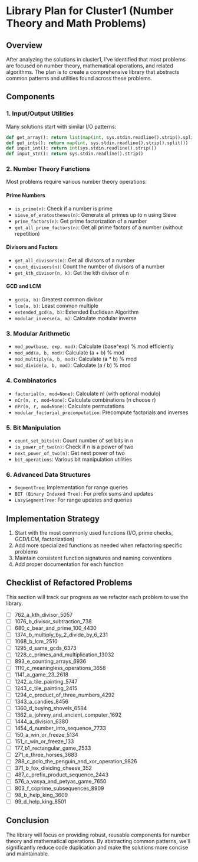 # Library Plan for Cluster1 (Number Theory and Math Problems)

## Overview

After analyzing the solutions in cluster1, I've identified that most problems are focused on number theory, mathematical operations, and related algorithms. The plan is to create a comprehensive library that abstracts common patterns and utilities found across these problems.

## Components

### 1. Input/Output Utilities

Many solutions start with similar I/O patterns:

```python
def get_array(): return list(map(int, sys.stdin.readline().strip().split()))
def get_ints(): return map(int, sys.stdin.readline().strip().split())
def input_int(): return int(sys.stdin.readline().strip())
def input_str(): return sys.stdin.readline().strip()
```

### 2. Number Theory Functions

Most problems require various number theory operations:

#### Prime Numbers
- `is_prime(n)`: Check if a number is prime
- `sieve_of_eratosthenes(n)`: Generate all primes up to n using Sieve
- `prime_factors(n)`: Get prime factorization of a number
- `get_all_prime_factors(n)`: Get all prime factors of a number (without repetition)

#### Divisors and Factors
- `get_all_divisors(n)`: Get all divisors of a number
- `count_divisors(n)`: Count the number of divisors of a number
- `get_kth_divisor(n, k)`: Get the kth divisor of n

#### GCD and LCM
- `gcd(a, b)`: Greatest common divisor
- `lcm(a, b)`: Least common multiple
- `extended_gcd(a, b)`: Extended Euclidean Algorithm
- `modular_inverse(a, m)`: Calculate modular inverse

### 3. Modular Arithmetic

- `mod_pow(base, exp, mod)`: Calculate (base^exp) % mod efficiently
- `mod_add(a, b, mod)`: Calculate (a + b) % mod
- `mod_multiply(a, b, mod)`: Calculate (a * b) % mod
- `mod_divide(a, b, mod)`: Calculate (a / b) % mod

### 4. Combinatorics

- `factorial(n, mod=None)`: Calculate n! (with optional modulo)
- `nCr(n, r, mod=None)`: Calculate combinations (n choose r)
- `nPr(n, r, mod=None)`: Calculate permutations
- `modular_factorial_precomputation`: Precompute factorials and inverses

### 5. Bit Manipulation

- `count_set_bits(n)`: Count number of set bits in n
- `is_power_of_two(n)`: Check if n is a power of two
- `next_power_of_two(n)`: Get next power of two
- `bit_operations`: Various bit manipulation utilities

### 6. Advanced Data Structures

- `SegmentTree`: Implementation for range queries
- `BIT (Binary Indexed Tree)`: For prefix sums and updates
- `LazySegmentTree`: For range updates and queries

## Implementation Strategy

1. Start with the most commonly used functions (I/O, prime checks, GCD/LCM, factorization)
2. Add more specialized functions as needed when refactoring specific problems
3. Maintain consistent function signatures and naming conventions
4. Add proper documentation for each function

## Checklist of Refactored Problems

This section will track our progress as we refactor each problem to use the library.

- [ ] 762_a_kth_divisor_5057
- [ ] 1076_b_divisor_subtraction_738
- [ ] 680_c_bear_and_prime_100_4430
- [ ] 1374_b_multiply_by_2_divide_by_6_231
- [ ] 1068_b_lcm_2510
- [ ] 1295_d_same_gcds_6373
- [ ] 1228_c_primes_and_multiplication_13032
- [ ] 893_e_counting_arrays_6936
- [ ] 1110_c_meaningless_operations_3658
- [ ] 1141_a_game_23_2618
- [ ] 1242_a_tile_painting_5747
- [ ] 1243_c_tile_painting_2415
- [ ] 1294_c_product_of_three_numbers_4292
- [ ] 1343_a_candies_8456
- [ ] 1360_d_buying_shovels_6584
- [ ] 1362_a_johnny_and_ancient_computer_1692
- [ ] 1444_a_division_6380
- [ ] 1454_d_number_into_sequence_7733
- [ ] 150_a_win_or_freeze_5134
- [ ] 151_c_win_or_freeze_133
- [ ] 177_b1_rectangular_game_2533
- [ ] 271_e_three_horses_3683
- [ ] 288_c_polo_the_penguin_and_xor_operation_9826
- [ ] 371_b_fox_dividing_cheese_352
- [ ] 487_c_prefix_product_sequence_2443
- [ ] 576_a_vasya_and_petyas_game_7650
- [ ] 803_f_coprime_subsequences_8909
- [ ] 98_b_help_king_3609
- [ ] 99_d_help_king_8501

## Conclusion

The library will focus on providing robust, reusable components for number theory and mathematical operations. By abstracting common patterns, we'll significantly reduce code duplication and make the solutions more concise and maintainable.
